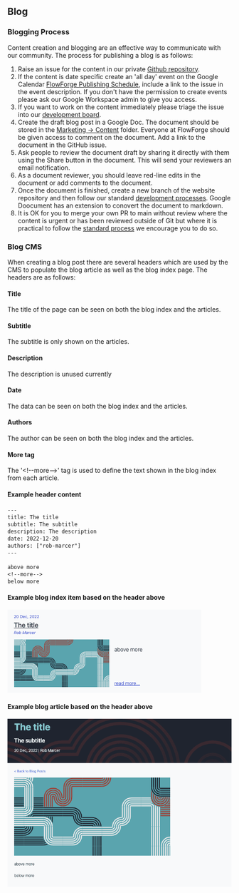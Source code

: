 ## Blog

### Blogging Process

Content creation and blogging are an effective way to communicate with our community. The process for publishing a blog is as follows:

1. Raise an issue for the content in our private [Github repository](https://github.com/flowforge/content).
2. If the content is date specific create an 'all day' event on the Google Calendar [FlowForge Publishing Schedule](https://calendar.google.com/calendar/u/0?cid=Y18yMGFjMmM5MmMwYmE0YTYwNDg4NDE1MjBmMGU2YWE0MGFhZGUxNTlkNThjZGY0ZGMwMjA0NTI4ZjFjMTcxZmQ0QGdyb3VwLmNhbGVuZGFyLmdvb2dsZS5jb20), include a link to the issue in the event description. If you don't have the permission to create events please ask our Google Workspace admin to give you access.
3. If you want to work on the content immediately please triage the issue into our [development board](https://github.com/orgs/flowforge/projects/1/views/33).
4. Create the draft blog post in a Google Doc. The document should be stored in the [Marketing -> Content](https://drive.google.com/drive/folders/1sdyVfD29dFE74i7zfmL0Cp9tPmPyK0-8?usp=share_link) folder. Everyone at FlowForge should be given access to comment on the document.  Add a link to the document in the GitHub issue.
5. Ask people to review the document draft by sharing it directly with them using the Share button in the document.  This will send your reviewers an email notification. 
6. As a document reviewer, you should leave red-line edits in the document or add comments to the document.
7. Once the document is finished, create a new branch of the website repository and then follow our standard [development processes](https://flowforge.com/handbook/development/#development-board).  Google Doocument has an extension to conovert the document to markdown.
5. It is OK for you to merge your own PR to main without review where the content is urgent or has been reviewed outside of Git but where it is practical to follow the [standard process](https://flowforge.com/handbook/development/#development-board) we encourage you to do so.

### Blog CMS

When creating a blog post there are several headers which are used by the CMS to populate the blog article as well as the blog index page. The headers are as follows:

#### Title

The title of the page can be seen on both the blog index and the articles.

#### Subtitle

The subtitle is only shown on the articles.

#### Description

The description is unused currently

#### Date

The data can be seen on both the blog index and the articles.

#### Authors

The author can be seen on both the blog index and the articles.

#### More tag

The '\<\!\-\-more\-\-\>' tag is used to define the text shown in the blog index from each article.

#### Example header content

```
---
title: The title
subtitle: The subtitle
description: The description
date: 2022-12-20
authors: ["rob-marcer"]
---

above more
<!--more-->
below more
```

#### Example blog index item based on the header above

![Example of how the headers are shown on the blog index](../images/blog-index.png)

#### Example blog article based on the header above

![Example of how the headers are shown on blog articles](../images/blog-article.png)